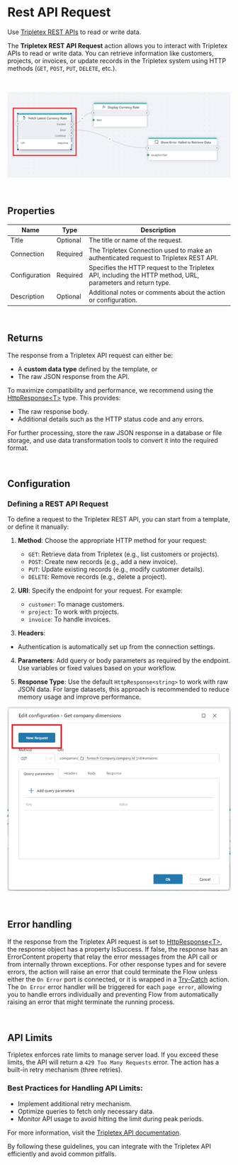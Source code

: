 
# Rest API Request

Use [Tripletex REST APIs](https://tripletex.no/v2-docs/) to read or write data. 

The **Tripletex REST API Request** action allows you to interact with Tripletex APIs to read or write data. You can retrieve information like customers, projects, or invoices, or update records in the Tripletex system using HTTP methods (`GET`, `POST`, `PUT`, `DELETE`, etc.).  

<br>

![img](../../../../images/flow/tripletex.png) 

<br/>

## Properties

| Name          | Type     | Description                                   |
| ------------- | -------- | ----------------------------------------------- |
| Title  | Optional  |  The title or name of the request.      |
| Connection    | Required | The Tripletex Connection used to make an authenticated request to Tripletex REST API. |
| Configuration | Required | Specifies the HTTP request to the Tripletex API, including the HTTP method, URL, parameters and return type.                                                                                                             |
| Description | Optional | Additional notes or comments about the action or configuration. |


<br/>

## Returns  

The response from a Tripletex API request can either be:  
- A **custom data type** defined by the template, or  
- The raw JSON response from the API.  

To maximize compatibility and performance, we recommend using the [HttpResponse&lt;T&gt;](../../api-reference/built-in-types/http-response.md) type. This provides:  
- The raw response body.  
- Additional details such as the HTTP status code and any errors.  

For further processing, store the raw JSON response in a database or file storage, and use data transformation tools to convert it into the required format.  

<br/>

## Configuration  

### Defining a REST API Request  

To define a request to the Tripletex REST API, you can start from a template, or define it manually:
1. **Method**: Choose the appropriate HTTP method for your request:  
   - `GET`: Retrieve data from Tripletex (e.g., list customers or projects).  
   - `POST`: Create new records (e.g., add a new invoice).  
   - `PUT`: Update existing records (e.g., modify customer details).  
   - `DELETE`: Remove records (e.g., delete a project).  

2. **URI**: Specify the endpoint for your request. For example:  
   - `customer`: To manage customers.  
   - `project`: To work with projects.  
   - `invoice`: To handle invoices.  

3. **Headers**: 
  - Authentication is automatically set up from the connection settings.
 
4. **Parameters**: Add query or body parameters as required by the endpoint. Use variables or fixed values based on your workflow.

5. **Response Type**: Use the default `HttpResponse<string>` to work with raw JSON data. For large datasets, this approach is recommended to reduce memory usage and improve performance.

![img](/images/flow/dynamics365-bc-new-request.png)

<br/>

## Error handling

If the response from the Tripletex API request is set to [HttpResponse&lt;T&gt;](../../api-reference/built-in-types/http-response.md), the response object has a property IsSuccess. If false, the response has an ErrorContent property that relay the error messages from the API call or from internally thrown exceptions. 
For other response types and for severe errors, the action will raise an error that could terminate the Flow unless either the `On Error` port is connected, or it is wrapped in a [Try-Catch](../built-in/try-catch.md) action. 
The `On Error` error handler will be triggered for each `page error`, allowing you to handle errors individually and preventing Flow from automatically raising an error that might terminate the running process.

<br>

## API Limits  

Tripletex enforces rate limits to manage server load. If you exceed these limits, the API will return a `429 Too Many Requests` error. The action has a built-in retry mechanism (three retries).  

### Best Practices for Handling API Limits:  
- Implement additional retry mechanism.    
- Optimize queries to fetch only necessary data.  
- Monitor API usage to avoid hitting the limit during peak periods.  

For more information, visit the [Tripletex API documentation](https://tripletex.no/v2-docs/).  

By following these guidelines, you can integrate with the Tripletex API efficiently and avoid common pitfalls.
